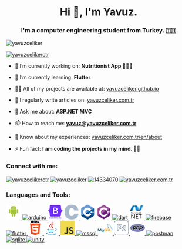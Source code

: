 <h1 align="center">Hi 👋, I'm Yavuz.</h1>
<h3 align="center">I'm a computer engineering student from Turkey. 🇹🇷</h3>

<p align="left"> <img src="https://komarev.com/ghpvc/?username=yavuzceliker&label=Profile%20views&color=0e75b6&style=flat" alt="yavuzceliker" /> </p>


<p align="left"> <a href="https://twitter.com/yavuzcelikerctr" target="blank"><img src="https://img.shields.io/twitter/follow/yavuzcelikerctr?logo=twitter&style=for-the-badge" alt="yavuzcelikerctr" /></a> </p>

- 🔭 I’m currently working on: **Nutritionist App 🥦🍎🍇**

- 🌱 I’m currently learning: **Flutter**

- 👨‍💻 All of my projects are available at: [yavuzceliker.github.io](yavuzceliker.github.io)

- 📝 I regularly write articles on: [yavuzceliker.com.tr](yavuzceliker.com.tr)

- 💬 Ask me about: **ASP.NET MVC**

- 📫 How to reach me: **yavuz@yavuzceliker.com.tr**

- 📄 Know about my experiences: [yavuzceliker.com.tr/en/about](yavuzceliker.com.tr/en/about)

- ⚡ Fun fact: **I am coding the projects in my mind. 🧠💀**

<h3 align="left">Connect with me:</h3>
<p align="left">
<a href="https://twitter.com/yavuzcelikerctr" target="blank"><img align="center" src="https://cdn.jsdelivr.net/npm/simple-icons@3.0.1/icons/twitter.svg" alt="yavuzcelikerctr" height="30" width="40" /></a>
<a href="https://linkedin.com/in/yavuzceliker" target="blank"><img align="center" src="https://cdn.jsdelivr.net/npm/simple-icons@3.0.1/icons/linkedin.svg" alt="yavuzceliker" height="30" width="40" /></a>
<a href="https://stackoverflow.com/users/14334070" target="blank"><img align="center" src="https://cdn.jsdelivr.net/npm/simple-icons@3.0.1/icons/stackoverflow.svg" alt="14334070" height="30" width="40" /></a>
<a href="https://instagram.com/yavuzceliker.com.tr" target="blank"><img align="center" src="https://cdn.jsdelivr.net/npm/simple-icons@3.0.1/icons/instagram.svg" alt="yavuzceliker.com.tr" height="30" width="40" /></a>
</p>

<h3 align="left">Languages and Tools:</h3>
<p align="left"> <a href="https://developer.android.com" target="_blank"> <img src="https://raw.githubusercontent.com/devicons/devicon/master/icons/android/android-original-wordmark.svg" alt="android" width="40" height="40"/> </a> <a href="https://www.arduino.cc/" target="_blank"> <img src="https://cdn.worldvectorlogo.com/logos/arduino-1.svg" alt="arduino" width="40" height="40"/> </a> <a href="https://getbootstrap.com" target="_blank"> <img src="https://raw.githubusercontent.com/devicons/devicon/master/icons/bootstrap/bootstrap-plain-wordmark.svg" alt="bootstrap" width="40" height="40"/> </a> <a href="https://www.cprogramming.com/" target="_blank"> <img src="https://raw.githubusercontent.com/devicons/devicon/master/icons/c/c-original.svg" alt="c" width="40" height="40"/> </a> <a href="https://www.w3schools.com/cpp/" target="_blank"> <img src="https://raw.githubusercontent.com/devicons/devicon/master/icons/cplusplus/cplusplus-original.svg" alt="cplusplus" width="40" height="40"/> </a> <a href="https://www.w3schools.com/cs/" target="_blank"> <img src="https://raw.githubusercontent.com/devicons/devicon/master/icons/csharp/csharp-original.svg" alt="csharp" width="40" height="40"/> </a> <a href="https://dart.dev" target="_blank"> <img src="https://www.vectorlogo.zone/logos/dartlang/dartlang-icon.svg" alt="dart" width="40" height="40"/> </a> <a href="https://dotnet.microsoft.com/" target="_blank"> <img src="https://raw.githubusercontent.com/devicons/devicon/master/icons/dot-net/dot-net-original-wordmark.svg" alt="dotnet" width="40" height="40"/> </a> <a href="https://firebase.google.com/" target="_blank"> <img src="https://www.vectorlogo.zone/logos/firebase/firebase-icon.svg" alt="firebase" width="40" height="40"/> </a> <a href="https://flutter.dev" target="_blank"> <img src="https://www.vectorlogo.zone/logos/flutterio/flutterio-icon.svg" alt="flutter" width="40" height="40"/> </a> <a href="https://www.w3.org/html/" target="_blank"> <img src="https://raw.githubusercontent.com/devicons/devicon/master/icons/html5/html5-original-wordmark.svg" alt="html5" width="40" height="40"/> </a> <a href="https://www.java.com" target="_blank"> <img src="https://raw.githubusercontent.com/devicons/devicon/master/icons/java/java-original.svg" alt="java" width="40" height="40"/> </a> <a href="https://developer.mozilla.org/en-US/docs/Web/JavaScript" target="_blank"> <img src="https://raw.githubusercontent.com/devicons/devicon/master/icons/javascript/javascript-original.svg" alt="javascript" width="40" height="40"/> </a> <a href="https://www.microsoft.com/en-us/sql-server" target="_blank"> <img src="https://cdn.worldvectorlogo.com/logos/microsoft-sql-server.svg" alt="mssql" width="40" height="40"/> </a> <a href="https://www.mysql.com/" target="_blank"> <img src="https://raw.githubusercontent.com/devicons/devicon/master/icons/mysql/mysql-original-wordmark.svg" alt="mysql" width="40" height="40"/> </a> <a href="https://www.photoshop.com/en" target="_blank"> <img src="https://raw.githubusercontent.com/devicons/devicon/master/icons/photoshop/photoshop-line.svg" alt="photoshop" width="40" height="40"/> </a> <a href="https://www.php.net" target="_blank"> <img src="https://raw.githubusercontent.com/devicons/devicon/master/icons/php/php-original.svg" alt="php" width="40" height="40"/> </a> <a href="https://postman.com" target="_blank"> <img src="https://www.vectorlogo.zone/logos/getpostman/getpostman-icon.svg" alt="postman" width="40" height="40"/> </a> <a href="https://www.sqlite.org/" target="_blank"> <img src="https://www.vectorlogo.zone/logos/sqlite/sqlite-icon.svg" alt="sqlite" width="40" height="40"/> </a> <a href="https://unity.com/" target="_blank"> <img src="https://www.vectorlogo.zone/logos/unity3d/unity3d-icon.svg" alt="unity" width="40" height="40"/> </a> </p>

